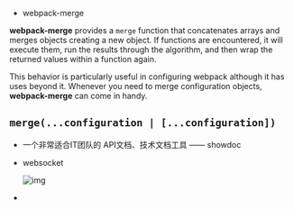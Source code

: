 * webpack-merge

**webpack-merge** provides a `merge` function that concatenates arrays and merges objects creating a new object. If functions are encountered, it will execute them, run the results through the algorithm, and then wrap the returned values within a function again.

This behavior is particularly useful in configuring webpack although it has uses beyond it. Whenever you need to merge configuration objects, **webpack-merge** can come in handy.

## **`merge(...configuration | [...configuration])`**

* 一个非常适合IT团队的 API文档、技术文档工具 —— showdoc

* websocket

  ![img](https://www.ruanyifeng.com/blogimg/asset/2017/bg2017051503.jpg)

* 
